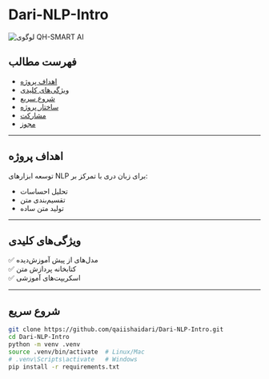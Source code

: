 # Dari-NLP-Intro

![لوگوی QH-SMART AI](https://drive.google.com/uc?export=view&id=1ZQbu1gt8Lhx31WaNGv5GlVJ_Eayx8RLK)

## فهرست مطالب

- [اهداف پروژه](#اهداف-پروژه)
- [ویژگی‌های کلیدی](#ویژگی‌های-کلیدی)
- [شروع سریع](#شروع-سریع)
- [ساختار پروژه](#ساختار-پروژه)
- [مشارکت](#مشارکت)
- [مجوز](#مجوز)

---

## اهداف پروژه

توسعه ابزارهای NLP برای زبان دری با تمرکز بر:

- تحلیل احساسات  
- تقسیم‌بندی متن  
- تولید متن ساده  

---

## ویژگی‌های کلیدی

✅ مدل‌های از پیش آموزش‌دیده  
✅ کتابخانه پردازش متن  
✅ اسکریپت‌های آموزشی  

---

## شروع سریع

```bash
git clone https://github.com/qaiishaidari/Dari-NLP-Intro.git
cd Dari-NLP-Intro
python -m venv .venv
source .venv/bin/activate  # Linux/Mac
# .venv\Scripts\activate   # Windows
pip install -r requirements.txt

